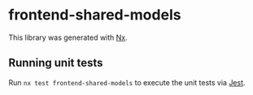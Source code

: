 # frontend-shared-models

This library was generated with [Nx](https://nx.dev).

## Running unit tests

Run `nx test frontend-shared-models` to execute the unit tests via [Jest](https://jestjs.io).
